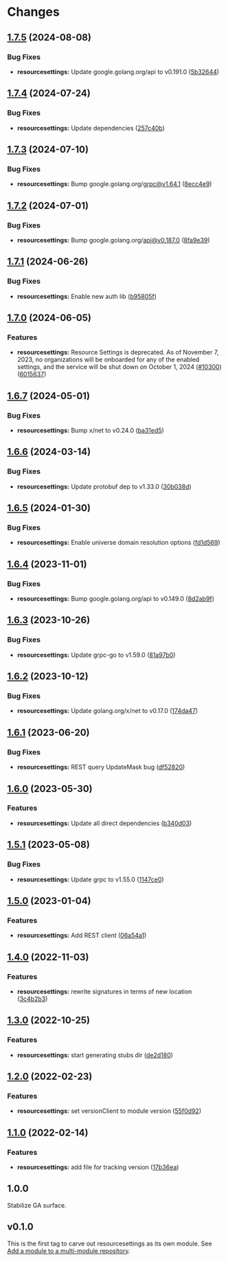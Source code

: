 # Changes

## [1.7.5](https://github.com/googleapis/google-cloud-go/compare/resourcesettings/v1.7.4...resourcesettings/v1.7.5) (2024-08-08)


### Bug Fixes

* **resourcesettings:** Update google.golang.org/api to v0.191.0 ([5b32644](https://github.com/googleapis/google-cloud-go/commit/5b32644eb82eb6bd6021f80b4fad471c60fb9d73))

## [1.7.4](https://github.com/googleapis/google-cloud-go/compare/resourcesettings/v1.7.3...resourcesettings/v1.7.4) (2024-07-24)


### Bug Fixes

* **resourcesettings:** Update dependencies ([257c40b](https://github.com/googleapis/google-cloud-go/commit/257c40bd6d7e59730017cf32bda8823d7a232758))

## [1.7.3](https://github.com/googleapis/google-cloud-go/compare/resourcesettings/v1.7.2...resourcesettings/v1.7.3) (2024-07-10)


### Bug Fixes

* **resourcesettings:** Bump google.golang.org/grpc@v1.64.1 ([8ecc4e9](https://github.com/googleapis/google-cloud-go/commit/8ecc4e9622e5bbe9b90384d5848ab816027226c5))

## [1.7.2](https://github.com/googleapis/google-cloud-go/compare/resourcesettings/v1.7.1...resourcesettings/v1.7.2) (2024-07-01)


### Bug Fixes

* **resourcesettings:** Bump google.golang.org/api@v0.187.0 ([8fa9e39](https://github.com/googleapis/google-cloud-go/commit/8fa9e398e512fd8533fd49060371e61b5725a85b))

## [1.7.1](https://github.com/googleapis/google-cloud-go/compare/resourcesettings/v1.7.0...resourcesettings/v1.7.1) (2024-06-26)


### Bug Fixes

* **resourcesettings:** Enable new auth lib ([b95805f](https://github.com/googleapis/google-cloud-go/commit/b95805f4c87d3e8d10ea23bd7a2d68d7a4157568))

## [1.7.0](https://github.com/googleapis/google-cloud-go/compare/resourcesettings/v1.6.7...resourcesettings/v1.7.0) (2024-06-05)


### Features

* **resourcesettings:** Resource Settings is deprecated. As of November 7, 2023, no organizations will be onboarded for any of the enabled settings, and the service will be shut down on October 1, 2024 ([#10300](https://github.com/googleapis/google-cloud-go/issues/10300)) ([6015637](https://github.com/googleapis/google-cloud-go/commit/6015637c97c205a5811cea64be51676b3dcf16d8))

## [1.6.7](https://github.com/googleapis/google-cloud-go/compare/resourcesettings/v1.6.6...resourcesettings/v1.6.7) (2024-05-01)


### Bug Fixes

* **resourcesettings:** Bump x/net to v0.24.0 ([ba31ed5](https://github.com/googleapis/google-cloud-go/commit/ba31ed5fda2c9664f2e1cf972469295e63deb5b4))

## [1.6.6](https://github.com/googleapis/google-cloud-go/compare/resourcesettings/v1.6.5...resourcesettings/v1.6.6) (2024-03-14)


### Bug Fixes

* **resourcesettings:** Update protobuf dep to v1.33.0 ([30b038d](https://github.com/googleapis/google-cloud-go/commit/30b038d8cac0b8cd5dd4761c87f3f298760dd33a))

## [1.6.5](https://github.com/googleapis/google-cloud-go/compare/resourcesettings/v1.6.4...resourcesettings/v1.6.5) (2024-01-30)


### Bug Fixes

* **resourcesettings:** Enable universe domain resolution options ([fd1d569](https://github.com/googleapis/google-cloud-go/commit/fd1d56930fa8a747be35a224611f4797b8aeb698))

## [1.6.4](https://github.com/googleapis/google-cloud-go/compare/resourcesettings/v1.6.3...resourcesettings/v1.6.4) (2023-11-01)


### Bug Fixes

* **resourcesettings:** Bump google.golang.org/api to v0.149.0 ([8d2ab9f](https://github.com/googleapis/google-cloud-go/commit/8d2ab9f320a86c1c0fab90513fc05861561d0880))

## [1.6.3](https://github.com/googleapis/google-cloud-go/compare/resourcesettings/v1.6.2...resourcesettings/v1.6.3) (2023-10-26)


### Bug Fixes

* **resourcesettings:** Update grpc-go to v1.59.0 ([81a97b0](https://github.com/googleapis/google-cloud-go/commit/81a97b06cb28b25432e4ece595c55a9857e960b7))

## [1.6.2](https://github.com/googleapis/google-cloud-go/compare/resourcesettings/v1.6.1...resourcesettings/v1.6.2) (2023-10-12)


### Bug Fixes

* **resourcesettings:** Update golang.org/x/net to v0.17.0 ([174da47](https://github.com/googleapis/google-cloud-go/commit/174da47254fefb12921bbfc65b7829a453af6f5d))

## [1.6.1](https://github.com/googleapis/google-cloud-go/compare/resourcesettings/v1.6.0...resourcesettings/v1.6.1) (2023-06-20)


### Bug Fixes

* **resourcesettings:** REST query UpdateMask bug ([df52820](https://github.com/googleapis/google-cloud-go/commit/df52820b0e7721954809a8aa8700b93c5662dc9b))

## [1.6.0](https://github.com/googleapis/google-cloud-go/compare/resourcesettings/v1.5.1...resourcesettings/v1.6.0) (2023-05-30)


### Features

* **resourcesettings:** Update all direct dependencies ([b340d03](https://github.com/googleapis/google-cloud-go/commit/b340d030f2b52a4ce48846ce63984b28583abde6))

## [1.5.1](https://github.com/googleapis/google-cloud-go/compare/resourcesettings/v1.5.0...resourcesettings/v1.5.1) (2023-05-08)


### Bug Fixes

* **resourcesettings:** Update grpc to v1.55.0 ([1147ce0](https://github.com/googleapis/google-cloud-go/commit/1147ce02a990276ca4f8ab7a1ab65c14da4450ef))

## [1.5.0](https://github.com/googleapis/google-cloud-go/compare/resourcesettings/v1.4.0...resourcesettings/v1.5.0) (2023-01-04)


### Features

* **resourcesettings:** Add REST client ([06a54a1](https://github.com/googleapis/google-cloud-go/commit/06a54a16a5866cce966547c51e203b9e09a25bc0))

## [1.4.0](https://github.com/googleapis/google-cloud-go/compare/resourcesettings/v1.3.0...resourcesettings/v1.4.0) (2022-11-03)


### Features

* **resourcesettings:** rewrite signatures in terms of new location ([3c4b2b3](https://github.com/googleapis/google-cloud-go/commit/3c4b2b34565795537aac1661e6af2442437e34ad))

## [1.3.0](https://github.com/googleapis/google-cloud-go/compare/resourcesettings/v1.2.0...resourcesettings/v1.3.0) (2022-10-25)


### Features

* **resourcesettings:** start generating stubs dir ([de2d180](https://github.com/googleapis/google-cloud-go/commit/de2d18066dc613b72f6f8db93ca60146dabcfdcc))

## [1.2.0](https://github.com/googleapis/google-cloud-go/compare/resourcesettings/v1.1.0...resourcesettings/v1.2.0) (2022-02-23)


### Features

* **resourcesettings:** set versionClient to module version ([55f0d92](https://github.com/googleapis/google-cloud-go/commit/55f0d92bf112f14b024b4ab0076c9875a17423c9))

## [1.1.0](https://github.com/googleapis/google-cloud-go/compare/resourcesettings/v1.0.0...resourcesettings/v1.1.0) (2022-02-14)


### Features

* **resourcesettings:** add file for tracking version ([17b36ea](https://github.com/googleapis/google-cloud-go/commit/17b36ead42a96b1a01105122074e65164357519e))

## 1.0.0

Stabilize GA surface.

## v0.1.0

This is the first tag to carve out resourcesettings as its own module. See
[Add a module to a multi-module repository](https://github.com/golang/go/wiki/Modules#is-it-possible-to-add-a-module-to-a-multi-module-repository).

